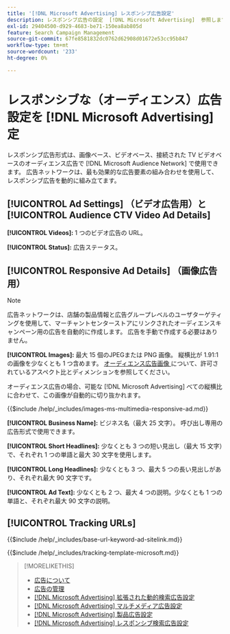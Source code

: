 ```yaml
---
title: '[!DNL Microsoft Advertising] レスポンシブ広告設定'
description: レスポンシブ広告の設定  [!DNL Microsoft Advertising]  参照します。
exl-id: 29404500-d929-4683-be71-150ea8ab805d
feature: Search Campaign Management
source-git-commit: 67fe8581832dc0762d62908d01672e53cc95b847
workflow-type: tm+mt
source-wordcount: '233'
ht-degree: 0%

---
```


# レスポンシブな（オーディエンス）広告設定を [!DNL Microsoft Advertising] 定

レスポンシブ広告形式は、画像ベース、ビデオベース、接続された TV ビデオベースのオーディエンス広告で [!DNL Microsoft Audience Network] で使用できます。 広告ネットワークは、最も効果的な広告要素の組み合わせを使用して、レスポンシブ広告を動的に組み立てます。

## [!UICONTROL Ad Settings] （ビデオ広告用）と [!UICONTROL Audience CTV Video Ad Details]

**[!UICONTROL Videos]:** 1 つのビデオ広告の URL。

**[!UICONTROL Status]:** 広告ステータス。

## [!UICONTROL Responsive Ad Details] （画像広告用）

>[!NOTE]
>
>広告ネットワークは、店舗の製品情報と広告グループレベルのユーザターゲティングを使用して、マーチャントセンターストアにリンクされたオーディエンスキャンペーン用の広告を自動的に作成します。 広告を手動で作成する必要はありません。

**[!UICONTROL Images]:** 最大 15 個のJPEGまたは PNG 画像。 縦横比が 1.91:1 の画像を少なくとも 1 つ含めます。 [ オーディエンス広告画像 ](https://help.ads.microsoft.com/#apex/ads/en/56912/0) について、許可されているアスペクト比とディメンションを参照してください。

オーディエンス広告の場合、可能な [!DNL Microsoft Advertising] べての縦横比に合わせて、この画像が自動的に切り抜かれます。

<!-- Instructions -->

{{$include /help/_includes/images-ms-multimedia-responsive-ad.md}}

**[!UICONTROL Business Name]:** ビジネス名（最大 25 文字）。 呼び出し専用の広告形式で使用できます。

**[!UICONTROL Short Headlines]:** 少なくとも 3 つの短い見出し（最大 15 文字）で、それぞれ 1 つの単語と最大 30 文字を使用します。

**[!UICONTROL Long Headlines]:** 少なくとも 3 つ、最大 5 つの長い見出しがあり、それぞれ最大 90 文字です。

**[!UICONTROL Ad Text]:** 少なくとも 2 つ、最大 4 つの説明。少なくとも 1 つの単語と、それぞれ最大 90 文字の説明。

## [!UICONTROL Tracking URLs]

<!-- **[!UICONTROL Base URl]:** -->

{{$include /help/_includes/base-url-keyword-ad-sitelink.md}}

<!-- **[!UICONTROL Tracking Template]:** -->

{{$include /help/_includes/tracking-template-microsoft.md}}

>[!MORELIKETHIS]
>
>* [ 広告について ](ad-about.md)
>* [ 広告の管理 ](ad-manage.md)
>* [[!DNL Microsoft Advertising]  拡張された動的検索広告設定 ](ad-settings-microsoft-dsa.md)
>* [[!DNL Microsoft Advertising]  マルチメディア広告設定 ](ad-settings-microsoft-multimedia.md)
>* [[!DNL Microsoft Advertising]  製品広告設定 ](ad-settings-microsoft-product.md)
>* [[!DNL Microsoft Advertising]  レスポンシブ検索広告設定 ](ad-settings-microsoft-rsa.md)
